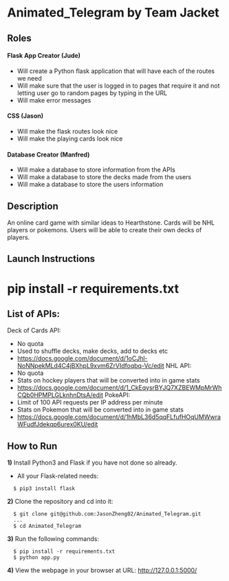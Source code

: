 # Animated_Telegram by Team Jacket

Roles
----------------------------------

#### Flask App Creator (Jude)
- Will create a Python flask application that will have each of the routes we need
- Will make sure that the user is logged in to pages that require it and not letting user go to random pages by typing in the URL
- Will make error messages
#### CSS (Jason)
- Will make the flask routes look nice
- Will make the playing cards look nice
#### Database Creator (Manfred)
- Will make a database to store information from the APIs
- Will make a database to store the decks made from the users
- Will make a database to store the users information

Description
----------------------------------
An online card game with similar ideas to Hearthstone.
Cards will be NHL players or pokemons. Users will be able to create
their own decks of players.

Launch Instructions
----------------------------------
pip install -r requirements.txt
=======
List of APIs:
----------------------------------
Deck of Cards API:
- No quota
- Used to shuffle decks, make decks, add to decks etc
- https://docs.google.com/document/d/1oCJhl-NoNNpekMLd4C4jBXhpL9xvm6ZrVIdfoqbq-Vc/edit
NHL API:
- No quota
- Stats on hockey players that will be converted into in game stats
- https://docs.google.com/document/d/1_CkEqysrBYJQ7XZBEWMpMrWhCQb0HPMPLGLknhnDtsA/edit
PokeAPI:
- Limit of 100 API requests per IP address per minute
- Stats on Pokemon that will be converted into in game stats
- https://docs.google.com/document/d/1hMbL36d5qqFLfufHOqUMWwraWFudfJdekqp6urex0KU/edit

How to Run
----------------------------------
**1)** Install Python3 and Flask if you have not done so already.
  - All your Flask-related needs:
  ```console
    $ pip3 install flask
  ```
**2)** Clone the repository and cd into it:
```console
  $ git clone git@github.com:JasonZheng02/Animated_Telegram.git
  ...
  $ cd Animated_Telegram
```
**3)** Run the following commands:
```console
  $ pip install -r requirements.txt
  $ python app.py
```
**4)** View the webpage in your browser at URL: http://127.0.0.1:5000/



